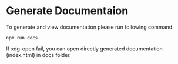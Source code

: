 # Generate Documentaion
To generate and view documentation please run following command
```
npm run docs
```

If xdg-open fail, you can open directly generated documentation (index.html) in docs folder.